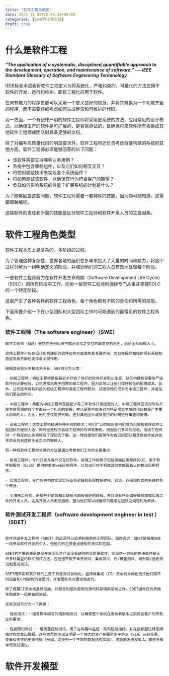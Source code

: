 ```yaml
---
title: "软件工程鸟瞰图"
date: 2023-11-05T22:56:36+08:00
categories: [Go软件工程实践]
draft: true
---
```



# 什么是软件工程


***"The application of a systematic, disciplined,quantifiable approach to the development, operation, and maintenance of software." --- IEEE Standard Glossary of Software Engineering Terminology***

IEEE标准术语表将软件工程定义为将系统化、严格约束的、可量化的方法应用于软件的开发、运行和维护，即将工程化应用于软件。

任何有能力的程序员都可以采用一个定义良好的规范，并将其转换为一个功能齐全的程序，而不需要仔细考虑如何生成整洁和可维护的代码。

另一方面，一个有纪律严明的软件工程师将采用更系统的方法，应用常见的设计模式，以确保生产的软件是可扩展的，更容易测试的，且确保将来软件所有权换成其他软件工程师或团队时具备足够的文档。

除了对编写高质量代码的明显要求外，软件工程师还负责考虑将要构建的系统的其他方面。软件工程师必须能够回答的以下问题：

- 该软件需要支持哪些业务用例？
- 系统中包含哪些组件，以及它们如何相互交互？
- 将使用哪些技术来实现各个系统组件？
- 将如何测试该软件，以确保其行为符合客户的期望？
- 负载如何影响系统的性能？扩展系统的计划是什么？

为了能够回答这些问题，软件工程师需要一套特殊的技能，因为你可能知道，这需要超越编程。

这些额外的责任和所需的技能是区分软件工程师和软件开发人员的主要因素。

# 软件工程角色类型

软件工程本质上是复杂的，多阶段的过程。

为了管理这种复杂性，世界各地的组织在多年来投入了大量的时间和精力，将这个过程分解为一组明确定义的阶段，并培训他们的工程人员有效地处理每个阶段。

一些软件工程师努力在软件开发生命周期（Software Development Life Cycle）（SDLC）的所有阶段中工作，而另一些软件工程师则选择专门从事并掌握SDLC的一个特定阶段。

这就产生了各种各样的软件工程角色，每个角色都有不同的责任和所需的技能。

下面简要介绍一下在小型团队和大型团队工作时可能遇到的最常见的软件工程角色。

### 软件工程师（The software engineer）（SWE）

```
软件工程师（SWE）是您在任何组织中都必须与之交互的最常见的角色，无论团队规模大小。

软件工程师不仅在设计和构建新的软件部件方面发挥着关键作用，而且在操作和维护现有系统和遗留系统方面也发挥着关键作用。

根据其经验水平和技术专长，SWE可分为三类：

- 初级工程师：初级工程师是指最近才开始了他们的软件开发职业生涯，缺乏构建和部署生产级软件的必要经验。公司通常热衷于招聘初级工程师，因为这可以让他们保持较低的招聘成本。此外，公司经常将有前途的初级工程师和高级工程师配对，试图将他们成长为中级工程师，并留住他们更长的时间。

- 中级工程师：典型的中级工程师是指至少有三年软件开发经验的人。中级工程师应该对软件开发生命周期的各个方面有一个扎实的掌握，并且是那些能够对为特定项目生成的代码数量产生重大影响的人。为此，他们不仅提供代码，还对其他团队成员提供的代码进行审查和反馈。

- 高级工程师：这类工程师精通各种不同的技术；他们广泛的知识使他们成为组装和管理软件工程团队的理想人选，同时也是较少高级工程师的导师和教练。根据他们多年的经验，高级工程师对一个特定的业务领域有了深刻的了解。这一特性使他们能够作为自己的团队和其他技术或非技术的业务利益相关者之间的联络人。

另一种将软件工程师分类的方法是通过考察他们工作的主要重点：

- 前端工程师，专门开发与客户交互的软件。前端工作的例子包括桌面应用程序的UI，用于软件即服务（SaaS）提供的单页web应用程序，以及运行在手机或其他智能设备上的移动应用程序。

- 后端工程师，专门负责构建实现实际业务逻辑和处理数据建模、验证、存储和检索的系统的各个部分。

- 全堆栈工程师，是那些对前端和后端技术都有很好的理解，并且没有特别偏好做前端或后端工作的开发人员。这类开发人员更加通用，因为他们可以根据项目需求在团队之间轻松地转换。
```
### 软件测试开发工程师（software development engineer in test ）（SDET）
```

软件测试开发工程师（SDET）的起源可以追溯到微软的工程团队。简而言之，SDET是指像SWE一样参与软件开发的个人，但他们的主要重点是软件测试和性能。

SDET的主要职责是确保开发团队生产出没有缺陷的高质量软件。实现这一目标的先决条件是认识多种类型的软件测试方法，包括但不限于单元测试、集成测试、白/黑盒测试、端到端/验收测试和混沌测试。

SDET用来实现其目标的主要工具是测试自动化。当持续集成（CI）流水线自动化测试他们跨不同设备和CPU架构的变更时，开发团队可以更快地迭代。

除了搭建CI流水线基础设施，并整合到团队使用的源代码存储库系统之外，SDET通常还负责编写和维护一组单独的测试。

这些测试可分为一下两类：

- 验收测试：一组有脚本编写的端到端测试，以确保整个系统在发布新版本之前符合客户的所有业务要求。

- 性能回归测试：一组质量控制测试，用于在构建中监控一系列性能指标，并在指标超过特定阈值时向您发出警报。这些类型的测试证明是一个伟大的资产在服务水平协议（SLA）已经签署，使看似无害的更改代码（例如，切换到一个不同的数据结构实现），可能触发违反SLA，即使所有单元测试通过。

```
# 软件开发模型